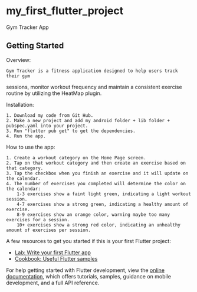 # my_first_flutter_project

Gym Tracker App

## Getting Started

Overview: 

    Gym Tracker is a fitness application designed to help users track their gym 
sessions, monitor workout frequency and maintain a consistent exercise routine
by utilizing the HeatMap plugin.

Installation:

    1. Download my code from Git Hub.
    2. Make a new project and add my android folder + lib folder + pubspec.yaml into your project.
    3. Run "flutter pub get" to get the dependencies.
    4. Run the app.

How to use the app:

    1. Create a workout category on the Home Page screen.
    2. Tap on that workout category and then create an exercise based on that category.
    3. Tap the checkbox when you finish an exercise and it will update on the calendar.
    4. The number of exercises you completed will determine the color on the calendar:
        1-3 exercises show a faint light green, indicating a light workout session.
        4-7 exercises show a strong green, indicating a healthy amount of exercise.
        8-9 exercises show an orange color, warning maybe too many exercises for a session.
        10+ exercises show a strong red color, indicating an unhealthy amount of exercises per session.

A few resources to get you started if this is your first Flutter project:

- [Lab: Write your first Flutter app](https://docs.flutter.dev/get-started/codelab)
- [Cookbook: Useful Flutter samples](https://docs.flutter.dev/cookbook)

For help getting started with Flutter development, view the
[online documentation](https://docs.flutter.dev/), which offers tutorials,
samples, guidance on mobile development, and a full API reference.
